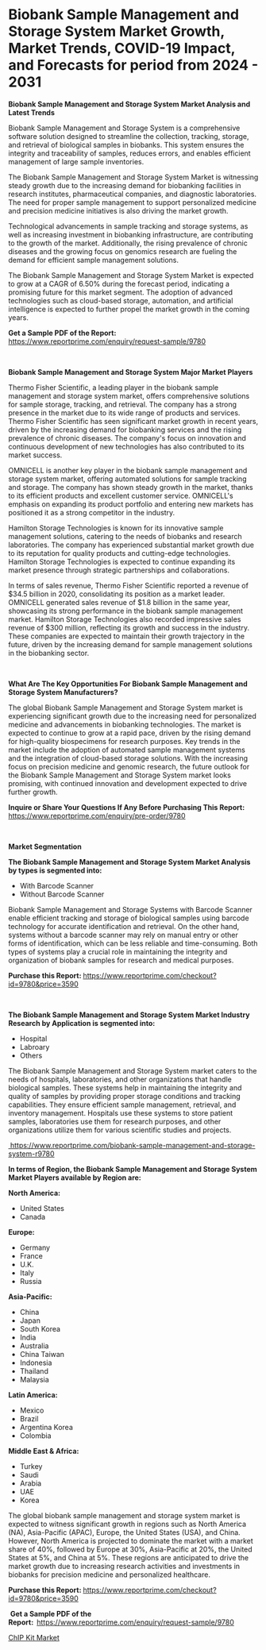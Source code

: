 <p><h1>Biobank Sample Management and Storage System Market Growth, Market Trends, COVID-19 Impact, and Forecasts for period from 2024 - 2031</h1></p><p><strong>Biobank Sample Management and Storage System Market Analysis and Latest Trends</strong></p>
<p><p>Biobank Sample Management and Storage System is a comprehensive software solution designed to streamline the collection, tracking, storage, and retrieval of biological samples in biobanks. This system ensures the integrity and traceability of samples, reduces errors, and enables efficient management of large sample inventories.</p><p>The Biobank Sample Management and Storage System Market is witnessing steady growth due to the increasing demand for biobanking facilities in research institutes, pharmaceutical companies, and diagnostic laboratories. The need for proper sample management to support personalized medicine and precision medicine initiatives is also driving the market growth.</p><p>Technological advancements in sample tracking and storage systems, as well as increasing investment in biobanking infrastructure, are contributing to the growth of the market. Additionally, the rising prevalence of chronic diseases and the growing focus on genomics research are fueling the demand for efficient sample management solutions.</p><p>The Biobank Sample Management and Storage System Market is expected to grow at a CAGR of 6.50% during the forecast period, indicating a promising future for this market segment. The adoption of advanced technologies such as cloud-based storage, automation, and artificial intelligence is expected to further propel the market growth in the coming years.</p></p>
<p><strong>Get a Sample PDF of the Report:&nbsp;</strong> <a href="https://www.reportprime.com/enquiry/request-sample/9780">https://www.reportprime.com/enquiry/request-sample/9780</a></p>
<p>&nbsp;</p>
<p><strong>Biobank Sample Management and Storage System Major Market Players</strong></p>
<p><p>Thermo Fisher Scientific, a leading player in the biobank sample management and storage system market, offers comprehensive solutions for sample storage, tracking, and retrieval. The company has a strong presence in the market due to its wide range of products and services. Thermo Fisher Scientific has seen significant market growth in recent years, driven by the increasing demand for biobanking services and the rising prevalence of chronic diseases. The company's focus on innovation and continuous development of new technologies has also contributed to its market success.</p><p>OMNICELL is another key player in the biobank sample management and storage system market, offering automated solutions for sample tracking and storage. The company has shown steady growth in the market, thanks to its efficient products and excellent customer service. OMNICELL's emphasis on expanding its product portfolio and entering new markets has positioned it as a strong competitor in the industry.</p><p>Hamilton Storage Technologies is known for its innovative sample management solutions, catering to the needs of biobanks and research laboratories. The company has experienced substantial market growth due to its reputation for quality products and cutting-edge technologies. Hamilton Storage Technologies is expected to continue expanding its market presence through strategic partnerships and collaborations.</p><p>In terms of sales revenue, Thermo Fisher Scientific reported a revenue of $34.5 billion in 2020, consolidating its position as a market leader. OMNICELL generated sales revenue of $1.8 billion in the same year, showcasing its strong performance in the biobank sample management market. Hamilton Storage Technologies also recorded impressive sales revenue of $300 million, reflecting its growth and success in the industry. These companies are expected to maintain their growth trajectory in the future, driven by the increasing demand for sample management solutions in the biobanking sector.</p></p>
<p>&nbsp;</p>
<p><strong>What Are The Key Opportunities For Biobank Sample Management and Storage System Manufacturers?</strong></p>
<p><p>The global Biobank Sample Management and Storage System market is experiencing significant growth due to the increasing need for personalized medicine and advancements in biobanking technologies. The market is expected to continue to grow at a rapid pace, driven by the rising demand for high-quality biospecimens for research purposes. Key trends in the market include the adoption of automated sample management systems and the integration of cloud-based storage solutions. With the increasing focus on precision medicine and genomic research, the future outlook for the Biobank Sample Management and Storage System market looks promising, with continued innovation and development expected to drive further growth.</p></p>
<p><strong>Inquire or Share Your Questions If Any Before Purchasing This Report:</strong> <a href="https://www.reportprime.com/enquiry/pre-order/9780">https://www.reportprime.com/enquiry/pre-order/9780</a></p>
<p>&nbsp;</p>
<p><strong>Market Segmentation</strong></p>
<p><strong>The Biobank Sample Management and Storage System Market Analysis by types is segmented into:</strong></p>
<p><ul><li>With Barcode Scanner</li><li>Without Barcode Scanner</li></ul></p>
<p><p>Biobank Sample Management and Storage Systems with Barcode Scanner enable efficient tracking and storage of biological samples using barcode technology for accurate identification and retrieval. On the other hand, systems without a barcode scanner may rely on manual entry or other forms of identification, which can be less reliable and time-consuming. Both types of systems play a crucial role in maintaining the integrity and organization of biobank samples for research and medical purposes.</p></p>
<p><strong>Purchase this Report:&nbsp;</strong><a href="https://www.reportprime.com/checkout?id=9780&price=3590">https://www.reportprime.com/checkout?id=9780&price=3590</a></p>
<p>&nbsp;</p>
<p><strong>The Biobank Sample Management and Storage System Market Industry Research by Application is segmented into:</strong></p>
<p><ul><li>Hospital</li><li>Labroary</li><li>Others</li></ul></p>
<p><p>The Biobank Sample Management and Storage System market caters to the needs of hospitals, laboratories, and other organizations that handle biological samples. These systems help in maintaining the integrity and quality of samples by providing proper storage conditions and tracking capabilities. They ensure efficient sample management, retrieval, and inventory management. Hospitals use these systems to store patient samples, laboratories use them for research purposes, and other organizations utilize them for various scientific studies and projects.</p></p>
<p><a href="https://www.reportprime.com/biobank-sample-management-and-storage-system-r9780">&nbsp;https://www.reportprime.com/biobank-sample-management-and-storage-system-r9780</a></p>
<p><strong>In terms of Region, the Biobank Sample Management and Storage System Market Players available by Region are:</strong></p>
<p>
    <p> <strong> North America: </strong>
        <ul>
            <li>United States</li>
            <li>Canada</li>
        </ul>
        </p> 
    <p> <strong> Europe: </strong>
        <ul>
            <li>Germany</li>
            <li>France</li>
            <li>U.K.</li>
            <li>Italy</li>
            <li>Russia</li>
        </ul>
        </p> 
    <p> <strong> Asia-Pacific: </strong>
        <ul>
            <li>China</li>
            <li>Japan</li>
            <li>South Korea</li>
            <li>India</li>
            <li>Australia</li>
            <li>China Taiwan</li>
            <li>Indonesia</li>
            <li>Thailand</li>
            <li>Malaysia</li>
        </ul>
        </p> 
    <p> <strong> Latin America: </strong>
        <ul>
            <li>Mexico</li>
            <li>Brazil</li>
            <li>Argentina Korea</li>
            <li>Colombia</li>
        </ul>
        </p> 
    <p> <strong> Middle East & Africa: </strong>
        <ul>
            <li>Turkey</li>
            <li>Saudi</li>
            <li>Arabia</li>
            <li>UAE</li>
            <li>Korea</li>
        </ul>
    </p>
    </p>
<p><p>The global biobank sample management and storage system market is expected to witness significant growth in regions such as North America (NA), Asia-Pacific (APAC), Europe, the United States (USA), and China. However, North America is projected to dominate the market with a market share of 40%, followed by Europe at 30%, Asia-Pacific at 20%, the United States at 5%, and China at 5%. These regions are anticipated to drive the market growth due to increasing research activities and investments in biobanks for precision medicine and personalized healthcare.</p></p>
<p><strong>Purchase this Report: </strong><a href="https://www.reportprime.com/checkout?id=9780&price=3590">https://www.reportprime.com/checkout?id=9780&price=3590</a></p>
<p>&nbsp;<strong>Get a Sample PDF of the Report:&nbsp;&nbsp;</strong><a href="https://www.reportprime.com/enquiry/request-sample/9780">https://www.reportprime.com/enquiry/request-sample/9780</a></p>
<p><strong></strong></p>
<p><p><a href="https://github.com/RichRobinson5/Market-Research-Report-List-4/blob/main/chip-kit-market.md">ChIP Kit Market</a></p></p>